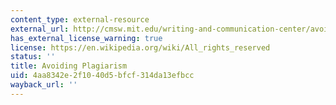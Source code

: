 ```yaml
---
content_type: external-resource
external_url: http://cmsw.mit.edu/writing-and-communication-center/avoiding-plagiarism/
has_external_license_warning: true
license: https://en.wikipedia.org/wiki/All_rights_reserved
status: ''
title: Avoiding Plagiarism
uid: 4aa8342e-2f10-40d5-bfcf-314da13efbcc
wayback_url: ''
---
```

